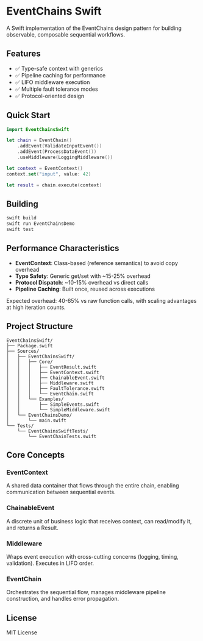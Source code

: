 # EventChains Swift

A Swift implementation of the EventChains design pattern for building observable, composable sequential workflows.

## Features

- ✅ Type-safe context with generics
- ✅ Pipeline caching for performance
- ✅ LIFO middleware execution
- ✅ Multiple fault tolerance modes
- ✅ Protocol-oriented design

## Quick Start

```swift
import EventChainsSwift

let chain = EventChain()
    .addEvent(ValidateInputEvent())
    .addEvent(ProcessDataEvent())
    .useMiddleware(LoggingMiddleware())

let context = EventContext()
context.set("input", value: 42)

let result = chain.execute(context)
```

## Building

```bash
swift build
swift run EventChainsDemo
swift test
```

## Performance Characteristics

- **EventContext**: Class-based (reference semantics) to avoid copy overhead
- **Type Safety**: Generic get/set with ~15-25% overhead
- **Protocol Dispatch**: ~10-15% overhead vs direct calls
- **Pipeline Caching**: Built once, reused across executions

Expected overhead: 40-65% vs raw function calls, with scaling advantages at high iteration counts.

## Project Structure

```
EventChainsSwift/
├── Package.swift
├── Sources/
│   ├── EventChainsSwift/
│   │   ├── Core/
│   │   │   ├── EventResult.swift
│   │   │   ├── EventContext.swift
│   │   │   ├── ChainableEvent.swift
│   │   │   ├── Middleware.swift
│   │   │   ├── FaultTolerance.swift
│   │   │   └── EventChain.swift
│   │   └── Examples/
│   │       ├── SimpleEvents.swift
│   │       └── SimpleMiddleware.swift
│   └── EventChainsDemo/
│       └── main.swift
└── Tests/
    └── EventChainsSwiftTests/
        └── EventChainTests.swift
```

## Core Concepts

### EventContext
A shared data container that flows through the entire chain, enabling communication between sequential events.

### ChainableEvent
A discrete unit of business logic that receives context, can read/modify it, and returns a Result.

### Middleware
Wraps event execution with cross-cutting concerns (logging, timing, validation). Executes in LIFO order.

### EventChain
Orchestrates the sequential flow, manages middleware pipeline construction, and handles error propagation.

## License

MIT License
